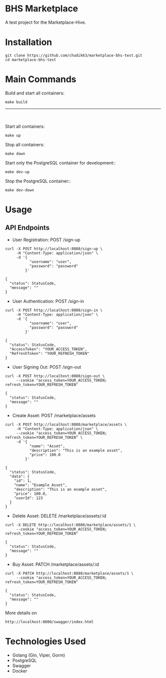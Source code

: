 # BHS Marketplace
A test project for the Marketplace-Hive.
# Installation
```
git clone https://github.com/chudik63/marketplace-bhs-test.git
cd marketplace-bhs-test
```
# Main Commands
Build and start all containers:
```
make build
```
---
\
\
Start all containers:
```
make up
```
Stop all containers:
```
make down
```

Start only the PostgreSQL container for development::
```
make dev-up
```
Stop the PostgreSQL container::
```
make dev-down
```

# Usage
## API Endpoints
- User Registration: POST /sign-up
```
curl -X POST http://localhost:8080/sign-up \
     -H "Content-Type: application/json" \
     -d '{
           "username": "user",
           "password": "password"
         }'
```
```
{
  "status": StatusCode,
  "message": ""
}
```
- User Authentication: POST /sign-in
```
curl -X POST http://localhost:8080/sign-in \
     -H "Content-Type: application/json" \
     -d '{
           "username": "user",
           "password": "password"
         }'
```
```
{
  "status": StatusCode,
  "AccessToken": "YOUR_ACCESS_TOKEN",
  "RefreshToken": "YOUR_REFRESH_TOKEN"
}
```
- User Signing Out: POST /sign-out
```
curl -X POST http://localhost:8080/sign-out \
     --cookie "access_token=YOUR_ACCESS_TOKEN; refresh_token=YOUR_REFRESH_TOKEN"
```
```
{
  "status": StatusCode,
  "message": ""
}
```
- Create Asset: POST /marketplace/assets
```
curl -X POST http://localhost:8080/marketplace/assets \
     -H "Content-Type: application/json" \
     --cookie "access_token=YOUR_ACCESS_TOKEN; refresh_token=YOUR_REFRESH_TOKEN" \
     -d '{
           "name": "Asset",
           "description": "This is an example asset",
           "price": 100.0
         }'
```
```
{
  "status": StatusCode,
  "data": {
    "id": 1,
    "name": "Example Asset",
    "description": "This is an example asset",
    "price": 100.0,
    "userId": 123
  }
}
```
- Delete Asset: DELETE /marketplace/assets/:id
```
curl -X DELETE http://localhost:8080/marketplace/assets/1 \
     --cookie "access_token=YOUR_ACCESS_TOKEN; refresh_token=YOUR_REFRESH_TOKEN"
```
```
{
  "status": StatusCode,
  "message": ""
}
```
- Buy Asset: PATCH /marketplace/assets/:id
```
curl -X PATCH http://localhost:8080/marketplace/assets/1 \
     --cookie "access_token=YOUR_ACCESS_TOKEN; refresh_token=YOUR_REFRESH_TOKEN"
```
```
{
  "status": StatusCode,
  "message": ""
}
```
More details on
```
http://localhost:8080/swagger/index.html
```

# Technologies Used
- Golang (Gin, Viper, Gorm)
- PostgreSQL
- Swagger
- Docker
